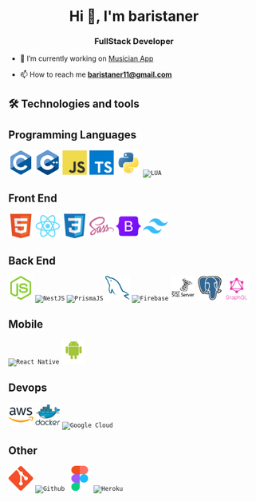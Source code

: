 <h1 align="center">Hi 👋, I'm baristaner</h1>
<h3 align="center">FullStack Developer</h3>

- 🔭 I’m currently working on [Musician App](https://github.com/musician-app)

- 📫 How to reach me **baristaner11@gmail.com**



## 🛠  Technologies and tools

<h2 font-weight="bold">Programming Languages</h2>
<div>
  <div align="left">
  <code><img alt="C" height="50" width="50" src="https://raw.githubusercontent.com/devicons/devicon/master/icons/c/c-original.svg"></code>
  <code><img alt="C++" height="50" width="50" src="https://raw.githubusercontent.com/devicons/devicon/master/icons/cplusplus/cplusplus-original.svg"></code>
  <code><img alt="JavaScript" height="50" width="50" src="https://raw.githubusercontent.com/devicons/devicon/master/icons/javascript/javascript-original.svg"></code>
  <code><img alt="TypeScript" height="50" width="50" src="https://raw.githubusercontent.com/devicons/devicon/master/icons/typescript/typescript-original.svg"/></code>
  <code><img alt="Python" height="50" width="50" src="https://raw.githubusercontent.com/devicons/devicon/master/icons/python/python-original.svg"></code>
  <code><img alt="LUA" height="50" width="50" src="https://upload.wikimedia.org/wikipedia/commons/thumb/c/cf/Lua-Logo.svg/1200px-Lua-Logo.svg.png"></code>
  </div>
</div>

<h2 font-weight="bold">Front End</h2>
<div>
  <div align="left">
  <code><img alt="Html" height="50" width="50" src="https://github.com/devicons/devicon/blob/master/icons/html5/html5-original.svg"></code>
  <code><img alt="React" height="50" width="50" src="https://github.com/devicons/devicon/blob/master/icons/react/react-original.svg"></code>
  <code><img alt="CSS" height="50" width="50" src="https://github.com/devicons/devicon/blob/master/icons/css3/css3-original.svg"/></code>
  <code><img alt="SASS" height="50" width="50" src="https://github.com/devicons/devicon/blob/master/icons/sass/sass-original.svg"></code>
  <code><img alt="Bootstrap" height="50" width="50" src="https://github.com/devicons/devicon/blob/master/icons/bootstrap/bootstrap-original.svg"></code>
  <code><img alt="Tailwind" height="50" width="50" src="https://github.com/devicons/devicon/blob/master/icons/tailwindcss/tailwindcss-plain.svg"></code>
  </div>
</div>

<h2 font-weight="bold">Back End</h2>
<div>
  <div align="left">
  <code><img alt="Node" height="50" width="50" src="https://github.com/devicons/devicon/blob/master/icons/nodejs/nodejs-original.svg"></code>
  <code><img alt="NestJS" height="50" width="50" src="https://upload.wikimedia.org/wikipedia/commons/a/a8/NestJS.svg"></code>
  <code><img alt="PrismaJS" height="50" width="50" src="https://cdn.worldvectorlogo.com/logos/prisma-2.svg"></code>
  <code><img alt="MySQL" height="50" width="50" src="https://github.com/devicons/devicon/blob/master/icons/mysql/mysql-original.svg"></code>
  <code><img alt="Firebase" height="50" width="50" src="https://www.vectorlogo.zone/logos/firebase/firebase-icon.svg"></code>
  <code><img alt="MS-SQL" height="50" width="50" src="https://github.com/devicons/devicon/blob/master/icons/microsoftsqlserver/microsoftsqlserver-plain-wordmark.svg"></code>
  <code><img alt="PostgreSQL" height="50" width="50" src="https://github.com/devicons/devicon/blob/master/icons/postgresql/postgresql-original.svg"></code>
  <code><img alt="GraphQL" height="50" width="50" src="https://github.com/devicons/devicon/blob/master/icons/graphql/graphql-plain-wordmark.svg"></code>
  </div>
</div>

<h2 font-weight="bold">Mobile</h2>
<div>
  <div align="left">
  <code><img alt="React Native" height="50" width="50" src="https://reactnative.dev/img/header_logo.svg"></code>
   <code><img alt="Android Studio" height="50" width="50" src="https://raw.githubusercontent.com/devicons/devicon/master/icons/android/android-original-wordmark.svg"></code>
  </div>
</div>

<h2 font-weight="bold">Devops</h2>
<div>
  <div align="left">
  <code><img alt="AWS" height="50" width="50" src="https://raw.githubusercontent.com/devicons/devicon/master/icons/amazonwebservices/amazonwebservices-original-wordmark.svg"></code>
    <code><img alt="Docker" height="50" width="50" src="https://raw.githubusercontent.com/devicons/devicon/master/icons/docker/docker-original-wordmark.svg"></code>
    <code><img alt="Google Cloud" height="50" width="50" src="https://www.vectorlogo.zone/logos/google_cloud/google_cloud-icon.svg"></code>
  </div>
</div>

<h2 font-weight="bold">Other</h2>
<div>
  <div align="left">
  <code><img alt="Git" height="50" width="50" src="https://github.com/devicons/devicon/blob/master/icons/git/git-original.svg"></code>
  <code><img alt="Github" height="50" width="50" src="https://upload.wikimedia.org/wikipedia/commons/thumb/9/91/Octicons-mark-github.svg/2048px-Octicons-mark-github.svg.png"/></code>
  <code><img alt="Figma" height="50" width="50" src="https://github.com/devicons/devicon/blob/master/icons/figma/figma-original.svg"/></code>
    <code><img alt="Heroku" height="50" width="50" src="https://www.vectorlogo.zone/logos/heroku/heroku-icon.svg"/></code>
  </div>
</div>
